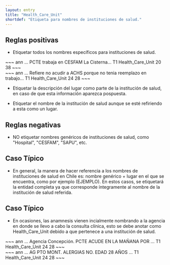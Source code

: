 ```yaml
---
layout: entry
title: "Health_Care_Unit"
shortdef: "Etiqueta para nombres de instituciones de salud."
---
```


## Reglas positivas

* Etiquetar todos los nombres específicos para instituciones de salud.

<div class="annotation-correct" markdown="1">
~~~ ann
... PCTE trabaja en CESFAM La Cisterna...
T1 Health_Care_Unit 20 38 
~~~
</div>

<div class="annotation-correct" markdown="1">
~~~ ann
... Refiere no acudir a ACHS porque no tenia reemplazo en trabajo...
T1 Health_Care_Unit 24 28 
~~~
</div>

* Etiquetar la descripción del lugar como parte de la institución de salud, en caso de que esta información aparezca pospuesta.

* Etiquetar el nombre de la institución de salud aunque se esté refiriendo a esta como un lugar.

## Reglas negativas

* NO etiquetar nombres genéricos de instituciones de salud, como "Hospital", "CESFAM", "SAPU", etc.

## Caso Típico

* En general, la manera de hacer referencia a los nombres de instituciones de salud en Chile es: nombre genérico + lugar en el que se encuentra, como por ejemplo (EJEMPLO). En estos casos, se etiquetará la entidad completa ya que corresponde íntegramente al nombre de la institución de salud referida.

## Caso Típico

* En ocasiones, las anamnesis vienen incialmente nombrando a la agencia en donde se llevo a cabo la consulta clínica, esto se debe anotar como Health_Care_Unit debido a que pertenece a una institución de salud.

<div class="annotation-correct" markdown="1">
~~~ ann
... Agencia Concepción. PCTE ACUDE EN LA MAÑANA POR ...
T1 Health_Care_Unit 24 28 
~~~
</div>

<div class="annotation-correct" markdown="1">
~~~ ann
... AG PTO MONT. ALERGIAS NO. EDAD 28 AÑOS ...
T1 Health_Care_Unit 24 28 
~~~
</div>
